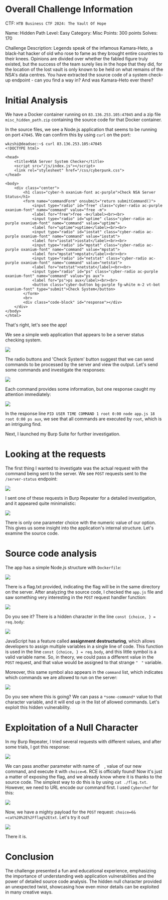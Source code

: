 # Overall Challenge Information

CTF: `HTB Business CTF 2024: The Vault Of Hope`

Name: Hidden Path
Level: Easy
Category: Misc
Points: 300 points
Solves: 170

Challenge Description: Legends speak of the infamous Kamara-Heto, a black-hat hacker of old who rose to fame as they brought entire countries to their knees. Opinions are divided over whether the fabled figure truly existed, but the success of the team surely lies in the hope that they did, for the location of the lost vault is only known to be held on what remains of the NSA's data centres. You have extracted the source code of a system check-up endpoint - can you find a way in? And was Kamara-Heto ever there?

# Initial Analysis

We have a Docker container running on `83.136.253.105:47045` and a zip file `misc_hidden_path.zip` containing the source code for that Docker container.

In the source files, we see a Node.js application that seems to be running on port `47045`. We can confirm this by using `curl` on the port:

```
wkzshi@deadsec:~$ curl 83.136.253.105:47045
<!DOCTYPE html>

<head>
    <title>NSA Server System Checker</title>
    <script src="/js/index.js"></script>
    <link rel="stylesheet" href="/css/cyberpunk.css">
</head>

<body>
    <div class="center">
        <h1 class="cyber-h oxanium-font ac-purple">Check NSA Server Status</h1>
        <form name="commandForm" onsubmit="return submitCommand()">
            <input type="radio" id="free" class="cyber-radio ac-purple oxanium-font" name="command" value="free -m">
            <label for="free">free -m</label><br><br>
            <input type="radio" id="uptime" class="cyber-radio ac-purple oxanium-font" name="command" value="uptime">
            <label for="uptime">uptime</label><br><br>
            <input type="radio" id="iostat" class="cyber-radio ac-purple oxanium-font" name="command" value="iostat">
            <label for="iostat">iostat</label><br><br>
            <input type="radio" id="mpstat" class="cyber-radio ac-purple oxanium-font" name="command" value="mpstat">
            <label for="mpstat">mpstat</label><br><br>
            <input type="radio" id="netstat" class="cyber-radio ac-purple oxanium-font" name="command" value="netstat">
            <label for="netstat">netstat</label><br><br>
            <input type="radio" id="ps" class="cyber-radio ac-purple oxanium-font" name="command" value="ps aux">
            <label for="ps">ps aux</label><br><br>
            <button class="cyber-button bg-purple fg-white m-2 vt-bot oxanium-font" type="submit">Check System</button>
        </form>
        <br>
        <div class="code-block" id="response"></div>
    </div>
</body>
</html>
```

That's right, let's see the app!

We see a simple web application that appears to be a server status checking system.

![](assets/main_page.png)

The radio buttons and 'Check System' button suggest that we can send commands to be processed by the server and view the output. Let's send some commands and investigate the responses:

![](./assets/command.png)

Each command provides some information, but one response caught my attention immediately:

![](./assets/command2.png)

In the response line `PID USER TIME COMMAND 1 root 0:00 node app.js 18 root 0:00 ps aux`, we see that all commands are executed by `root`, which is an intriguing find.

Next, I launched my Burp Suite for further investigation.

# Looking at the requests

The first thing I wanted to investigate was the actual request with the command being sent to the server. We see `POST` requests sent to the `/server-status` endpoint:

![](./assets/status.png)

I sent one of these requests in Burp Repeater for a detailed investigation, and it appeared quite minimalistic:

![](./assets/init_post.png)

There is only one parameter choice with the numeric value of our option. This gives us some insight into the application's internal structure. Let's examine the source code.

# Source code analysis

The app has a simple Node.js structure with `Dockerfile`:

![](./assets/tree.png)

There is a flag.txt provided, indicating the flag will be in the same directory on the server. After analyzing the source code, I checked the `app.js` file and saw something very interesting in the `POST` request handler function:

![](./assets/legendary.png)

Do you see it? There is a hidden character in the line `const {choice, } = req.body`:

![](./assets/upclose.png)

JavaScript has a feature called **assignment destructuring**, which allows developers to assign multiple variables in a single line of code. This function is used in the line `const {choice, } = req.body`, and this little symbol is a valid variable name. So, in theory, we could pass a different value in the `POST` request, and that value would be assigned to that strange `"ㅤ"` variable.

Moreover, this same symbol also appears in the `command` list, which indicates which commands we are allowed to run on the server:

![](./assets/commands.png)

Do you see where this is going? We can pass a `*some-command*` value to that character variable, and it will end up in the list of allowed commands. Let's exploit this hidden vulnerability.

# Exploitation of a Null Character

In my Burp Repeater, I tried several requests with different values, and after some trials, I got this response:

![](./assets/root.png)

We can pass another parameter with name of `ㅤ`, value of our new command, and execute it with `choice=6`. RCE is officially found! Now it's just a matter of exposing the flag, and we already know where it is thanks to the source code.
The simplest way to do this is by using `cat ./flag.txt`. However, we need to URL encode our command first. I used `Cyberchef` for this:

![](./assets/cyberchef.png)

Now, we have a mighty payload for the `POST` request: `choice=6&ㅤ=cat%20%2E%2Fflag%2Etxt`. Let's try it out!

![](./assets/flag.png)

There it is.

# Conclusion

The challenge presented a fun and educational experience, emphasizing the importance of understanding web application vulnerabilities and the power of detailed source code analysis. The hidden null character provided an unexpected twist, showcasing how even minor details can be exploited in many creative ways.
